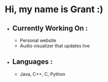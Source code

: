# Hi, my name is Grant :)
- ## Currently Working On :
  - Personal website
  - Audio visualizer that updates live
 
    
- ## Languages :
  - Java, C++, C, Python


<!--
**grantjlk/grantjlk** is a ✨ _special_ ✨ repository because its `README.md` (this file) appears on your GitHub profile.

Here are some ideas to get you started:

- 🔭 I’m currently working on ...
- 🌱 I’m currently learning ...
- 👯 I’m looking to collaborate on ...
- 🤔 I’m looking for help with ...
- 💬 Ask me about ...
- 📫 How to reach me: ...
- 😄 Pronouns: ...
- ⚡ Fun fact: ...
-->
